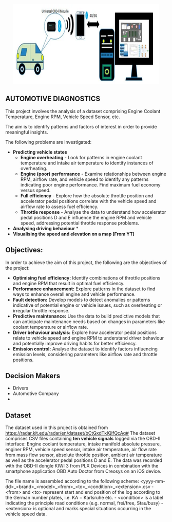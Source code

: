 <p align="center"><img width="90%" height="250px" src="https://github.com/hayatu4islam/Automotive_Diagnostics/blob/main/OBD-banner.webp" /></p>

## AUTOMOTIVE DIAGNOSTICS

This project involves the analysis of a dataset comprising Engine Coolant Temperature, Engine RPM, Vehicle Speed Sensor, etc.

The aim is to identify patterns and factors of interest in order to provide meaningful insights.

The following problems are investigated:
* **Predicting vehicle states**
    * **Engine overheating** - Look for patterns in engine coolant temperature and intake air temperature to identify instances of overheating.
    * **Engine (poor) performance** - Examine relationships between engine RPM, airflow rate, and vehicle speed to identify any patterns indicating poor engine performance. Find maximum fuel economy versus speed.
    * **Full efficiency** - Explore how the absolute throttle position and accelerator pedal positions correlate with the vehicle speed and airflow rate to assess fuel efficiency.
    * **Throttle response** - Analyse the data to understand how accelerator pedal positions D and E influence the engine RPM and vehicle speed, addressing potential throttle response problems.
* **Analysing driving behaviour**
    * 
* **Visualising the speed and elevation on a map (From YT)**


## Objectives:
In order to achieve the aim of this project, the following are the objectives of the project:
* **Optimising fuel efficiency:** Identify combinations of throttle positions and engine RPM that result in optimal fuel efficiency.
* **Performance enhancement:** Explore patterns in the dataset to find ways to enhance overall engine and vehicle performance.
* **Fault detection:** Develop models to detect anomalies or patterns indicative of potential engine or vehicle issues, such as overheating or irregular throttle response.
* **Predictive maintenance:** Use the data to build predictive models that can anticipate maintenance needs based on changes in parameters like coolant temperature or airflow rate.
* **Driver behaviour analysis:** Explore how accelerator pedal positions relate to vehicle speed and engine RPM to understand driver behaviour and potentially improve driving habits for better efficiency.
* **Emission control:** Analyse the dataset to identify factors influencing emission levels, considering parameters like airflow rate and throttle positions.
    
## Decision Makers
* Drivers
* Automotive Company
* 

## Dataset
The dataset used in this project is obtained from https://radar.kit.edu/radar/en/dataset/bCtGxdTklQlfQcAq#
The dataset comprises CSV files containing **ten vehicle signals** logged via the OBD-II interface: Engine coolant temperature, intake manifold absolute pressure, enginer RPM, vehicle speed sensor, intake air temperature, air flow rate from mass flow sensor, absolute throttle position, ambient air temperature as well as the accelerator pedal positions D and E. The data was recorded with the OBD-II dongle KIWI 3 from PLX Devices in combination with the smartphone application OBD Auto Doctor from Creosys on an iOS device.

The file name is assembled according to the following scheme: \<yyyy-mm-dd>\_\<brand>\_\<model>\_\<from>\_\<to>\_\<condition>\_\<extension>.csv - \<from> and \<to> represent start and end position of the log according to the German number plates, i.e. KA = Karlsruhe etc. - \<condition> is a label indicating the principle road conditions (e.g. normal, frei/free, Stau/busy) - \<extension> is optional and marks special situations occurring in the vehicle speed data.
